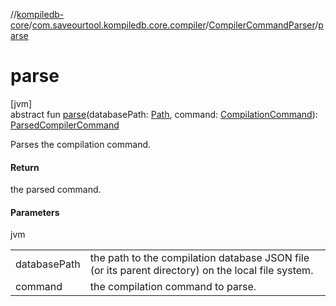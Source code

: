 //[kompiledb-core](../../../index.md)/[com.saveourtool.kompiledb.core.compiler](../index.md)/[CompilerCommandParser](index.md)/[parse](parse.md)

# parse

[jvm]\
abstract fun [parse](parse.md)(databasePath: [Path](https://docs.oracle.com/javase/8/docs/api/java/nio/file/Path.html), command: [CompilationCommand](../../com.saveourtool.kompiledb.core/-compilation-command/index.md)): [ParsedCompilerCommand](../-parsed-compiler-command/index.md)

Parses the compilation command.

#### Return

the parsed command.

#### Parameters

jvm

| | |
|---|---|
| databasePath | the path to the compilation database JSON file (or its parent directory) on the local file system. |
| command | the compilation command to parse. |

